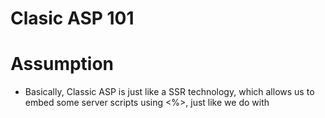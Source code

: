 # Clasic ASP 101

# Assumption
- Basically, Classic ASP is just like a SSR technology, which allows us to embed some server scripts using <%>, just like we do with <script/> in HTML & NextJS

## Programming language
> You can use either VBScript by default or use Javascript

## How to use
1. Specify Scripting Lang
    ```ASP
    <%@ Language= "Javascript" %>
    ```
2. Import other .asp files
    ```ASP
    <-- #include file="relative\filename.asp" -->
    <-- #include virtual="\absolute\filename.asp" -->
    ```
3. Parsing JSON body
    ```ASP
    <!-- #include file="utils\json.asp" -->
    <%
        var body = BindJSONBodyToObject(Request)
    %>
    ```
4. Parsing QueryString to JS Object
    ```ASP
    var queries = BindQueryToObject(req)
    ```
5. RestWrapper - [Sample Router](./RootHandler.asp)
    - Default Error handling
    - Auto JSON Serialization/Deserialization
    - Parsing Body, Query

    ```ASP
    var handler = function (req,res) {
        var responseObj = {
            content: "Rest API server"
        }

        return responseObj
    }
    RestWrapper(Request,Response, handler)
    ```

## References
- [JSON2JS - Customized](https://gist.github.com/atheken/654510)
- [Body2JS](https://stackoverflow.com/a/15818268/12532459)
- [ASPJSON](https://www.aspjson.com/) - Used in case we want to read/write json using VBScript
